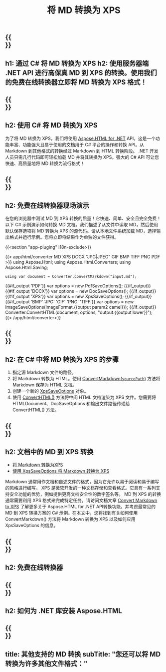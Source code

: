 ﻿---
translation: true
template: /templates/_template-conversion-child.md
title: 将 MD 转换为 XPS
description: 用于 MD 到 XPS 转换的示例 C# 代码。在 ASP.NET 或任何 .NET 应用程序中轻松使用转换器 API。免费试用在线 MD 到 XPS 转换器！
url: /net/conversion/md-to-xps/
family: html
platformtag: net
feature: conversion
informat: MD
outformat: XPS
otherformats: PDF DOCX JPEG BMP GIF PNG TIFF HTML
howto: howtoMd
---

{{<section banner>}}
---
h1: 通过 C# 将 MD 转换为 XPS
h2: 使用服务器端 .NET API 进行高保真 MD 到 XPS 的转换。使用我们的免费在线转换器立即将 MD 转换为 XPS 格式！
---

{{<section overview>}}
---
h2: 使用 C# 将 MD 转换为 XPS
---

为了将 MD 转换为 XPS，我们将使用 [Aspose.HTML for .NET](https://products.aspose.com/html/net/) API，这是一个功能丰富、功能强大且易于使用的文档用于 C# 平台的操作和转换 API。从 Markdown 到其他格式的转换经过 Markdown 到 HTML 转换阶段。 .NET 开发人员只需几行代码即可轻松加载 MD 并将其转换为 XPS。强大的 C# API 可让您快速、高质量地将 MD 转换为流行格式！

{{<section demos>}}
---
h2: 免费在线转换器现场演示
---

在您的浏览器中测试 MD 到 XPS 转换的质量！它快速、简单、安全且完全免费！以下 C# 示例演示如何转换 MD 文档。我们描述了从文件中读取 MD，然后使用默认保存选项将 MD 转换为 XPS 的源代码。请从本地文件系统加载 MD，选择输出格式并运行示例。您将立即将结果作为单独的文件获得。

{{<section "app-pluging" i18n-exclude>}}

{{< app/html/converter MD XPS DOCX "JPG|JPEG" GIF BMP TIFF PNG PDF >}}
using Aspose.Html;
using Aspose.Html.Converters;
using Aspose.Html.Saving;

    using var document = Converter.ConvertMarkdown("input.md");
{{#if_output 'PDF'}}
    var options = new PdfSaveOptions();
{{/if_output}}
{{#if_output 'DOCX'}}
    var options = new DocSaveOptions();
{{/if_output}}
{{#if_output 'XPS'}}
    var options = new XpsSaveOptions();
{{/if_output}}
{{#if_output 'BMP' 'JPG' 'GIF' 'PNG' 'TIFF'}}
    var options = new ImageSaveOptions(ImageFormat.{{output param2 camel}});
{{/if_output}}
    Converter.ConvertHTML(document, options, "output.{{output lower}}");   
{{< /app/html/converter>}}


{{<section steps>}}
---
h2: 在 C# 中将 MD 转换为 XPS 的步骤
---

1. 指定源 Markdown 文件的路径。
1. 将 Markdown 转换为 HTML。使用 [ConvertMarkdown(`sourcePath`)](https://reference.aspose.com/html/net/aspose.html.converters/converter/convertmarkdown/#convertmarkdown_4) 方法将 Markdown 保存为 HTML 文档。
1. 创建一个新的 [XpsSaveOptions](https://reference.aspose.com/html/net/aspose.html.saving/xpssaveoptions/) 对象。
1. 使用 [ConvertHTML()](https://reference.aspose.com/html/net/aspose.html.converters/converter/converthtml/) 方法将中间 HTML 文档渲染为 XPS 文件。您需要将 HTMLDocument、DocSaveOptions 和输出文件路径传递给 ConvertHTML() 方法。

{{<section documentation>}}
---
h2: 文档中的 MD 到 XPS 转换
---

 - <a href="https://docs.aspose.com/html/net/converting-between-formats/markdown-to-xps/#convert-markdown-to-xps" target="_blank">将 Markdown 转换为XPS</a>
 - <a href="https://docs.aspose.com/html/net/converting-between-formats/markdown-to-xps/#convert-markdown-to-xps-using-xpssaveoptions" target="_blank" >使用 XpsSaveOptions 将 Markdown 转换为 XPS</a>

Markdown 通常用作文档和自述文件的格式，因为它允许以易于阅读和易于编写的风格进行编写。 XPS 是微软开发的一种文档存储和查看格式。它具有一系列支持安全功能的优势，例如提供更高文档安全性的数字签名等。 MD 到 XPS 的转换通常需要利用 XPS 格式来完成特定任务。请访问文档文章 [Convert Markdown to XPS](https://docs.aspose.com/html/net/converting-between-formats/markdown-to-xps/) 了解更多关于 Aspose.HTML for .NET API转换功能，并考虑最常见的 MD 到 XPS 转换方案的 C# 示例。在本文中，您将找到有关如何使用 ConvertMarkdown() 方法将 Markdown 转换为 XPS 以及如何应用 XpsSaveOptions 的信息。

{{<section online-converters>}}
---
h2: 免费在线转换器
---

{{<section get-started>}}
---
h2: 如何为 .NET 库安装 Aspose.HTML
---

{{<section other-conversions>}}
---
title: 其他支持的 MD 转换
subTitle: "您还可以将 MD 转换为许多其他文件格式："
---